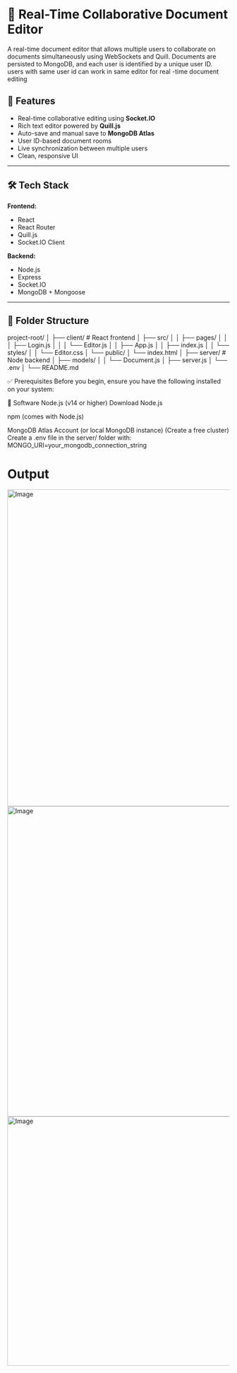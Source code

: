 # 📄 Real-Time Collaborative Document Editor

A real-time document editor that allows multiple users to collaborate on documents simultaneously using WebSockets and Quill. Documents are persisted to MongoDB, and each user is identified by a unique user ID. users with same user id can work in same editor for real -time document editing 

## 🚀 Features

- Real-time collaborative editing using **Socket.IO**
- Rich text editor powered by **Quill.js**
- Auto-save and manual save to **MongoDB Atlas**
- User ID-based document rooms
- Live synchronization between multiple users
- Clean, responsive UI

---

## 🛠️ Tech Stack

**Frontend:**
- React
- React Router
- Quill.js
- Socket.IO Client

**Backend:**
- Node.js
- Express
- Socket.IO
- MongoDB + Mongoose

---

## 📁 Folder Structure
project-root/
│
├── client/ # React frontend
│ ├── src/
│ │ ├── pages/
│ │ │ ├── Login.js
│ │ │ └── Editor.js
│ │ ├── App.js
│ │ ├── index.js
│ │ └── styles/
│ │ └── Editor.css
│ └── public/
│ └── index.html
│
├── server/ # Node backend
│ ├── models/
│ │ └── Document.js
│ ├── server.js
│ └── .env
│
└── README.md

✅ Prerequisites
Before you begin, ensure you have the following installed on your system:

🔧 Software
Node.js (v14 or higher)
Download Node.js

npm (comes with Node.js)

MongoDB Atlas Account (or local MongoDB instance)  (Create a free cluster)
Create a .env file in the server/ folder with: MONGO_URI=your_mongodb_connection_string

# Output
<img width="1299" height="718" alt="Image" src="https://github.com/user-attachments/assets/6c550ab0-1f36-4e4b-8b11-383daaa492f8" />
<img width="1294" height="703" alt="Image" src="https://github.com/user-attachments/assets/2da2e029-3e6e-4823-82ea-ea3ca3dd6bc8" />
<img width="1112" height="565" alt="Image" src="https://github.com/user-attachments/assets/1d6cb610-eb0d-4883-9647-20069c7b21b0" />
